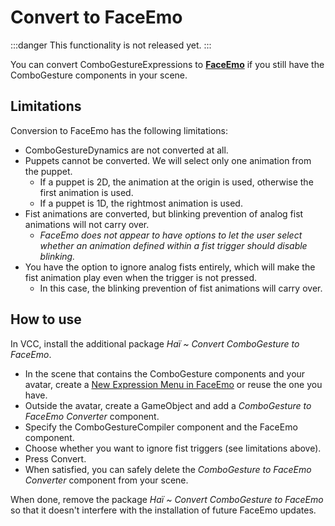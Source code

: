 # Convert to FaceEmo

:::danger
This functionality is not released yet.
:::

You can convert ComboGestureExpressions to **[FaceEmo](https://suzuryg.github.io/face-emo/)**
if you still have the ComboGesture components in your scene.

## Limitations

Conversion to FaceEmo has the following limitations:

- ComboGestureDynamics are not converted at all.
- Puppets cannot be converted. We will select only one animation from the puppet.
  - If a puppet is 2D, the animation at the origin is used, otherwise the first animation is used.
  - If a puppet is 1D, the rightmost animation is used.
- Fist animations are converted, but blinking prevention of analog fist animations will not carry over.
  - *FaceEmo does not appear to have options to let the user select whether an animation defined within a fist trigger should disable blinking.*
- You have the option to ignore analog fists entirely, which will make the fist animation play even when the trigger is not pressed.
  - In this case, the blinking prevention of fist animations will carry over.

## How to use

In VCC, install the additional package *Haï ~ Convert ComboGesture to FaceEmo*.

- In the scene that contains the ComboGesture components and your avatar, create a [New Expression Menu in FaceEmo](https://suzuryg.github.io/face-emo/docs/tutorials/simple-menu/)
or reuse the one you have.
- Outside the avatar, create a GameObject and add a *ComboGesture to FaceEmo Converter* component.
- Specify the ComboGestureCompiler component and the FaceEmo component.
- Choose whether you want to ignore fist triggers (see limitations above).
- Press Convert.
- When satisfied, you can safely delete the *ComboGesture to FaceEmo Converter* component from your scene.

When done, remove the package *Haï ~ Convert ComboGesture to FaceEmo* so that it doesn't interfere with the installation
of future FaceEmo updates.

